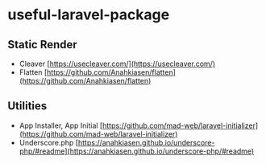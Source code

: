 # useful-laravel-package

## Static Render
- Cleaver [https://usecleaver.com/](https://usecleaver.com/)
- Flatten [https://github.com/Anahkiasen/flatten](https://github.com/Anahkiasen/flatten)

## Utilities
- App Installer, App Initial [https://github.com/mad-web/laravel-initializer](https://github.com/mad-web/laravel-initializer)
- Underscore.php [https://anahkiasen.github.io/underscore-php/#readme](https://anahkiasen.github.io/underscore-php/#readme)
